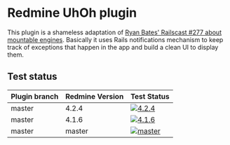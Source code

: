 Redmine UhOh plugin
===================

This plugin is a shameless adaptation of [Ryan Bates' Railscast #277 about mountable engines](http://railscasts.com/episodes/277). Basically it uses Rails notifications mechanism to keep track of exceptions that happen in the app and build a clean UI to display them.

Test status
------------

|Plugin branch| Redmine Version   | Test Status      |
|-------------|-------------------|------------------|
|master       | 4.2.4             | [![4.2.4][1]][5] |
|master       | 4.1.6             | [![4.1.6][2]][5] |
|master       | master            | [![master][4]][5]|

[1]: https://github.com/jbbarth/redmine_uhoh/actions/workflows/4_2_4.yml/badge.svg
[2]: https://github.com/jbbarth/redmine_uhoh/actions/workflows/4_1_6.yml/badge.svg
[4]: https://github.com/jbbarth/redmine_uhoh/actions/workflows/master.yml/badge.svg
[5]: https://github.com/jbbarth/redmine_uhoh/actions
